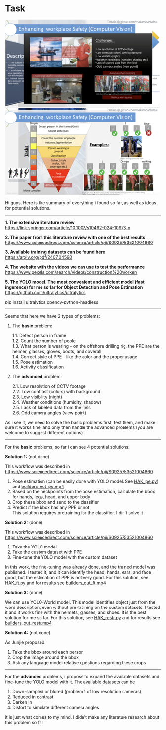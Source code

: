 # Task

<img src="assets/1.png" alt="" width="500"/>

<img src="assets/2.png" alt="" width="500"/>

Hi guys. Here is the summary of everything i found so far, as well as ideas for potential solutions.

_______________________________________________________________________________________________________________________________________  

**1. The extensive literature review**  
https://link.springer.com/article/10.1007/s10462-024-10978-x  

**2. The paper from this literature review with one of the best results**  
https://www.sciencedirect.com/science/article/pii/S0925753521004860  

**3. Available training datasets can be found here**   
https://arxiv.org/pdf/2407.04590

**4. The website with the videos we can use to test the performance**  
https://www.pexels.com/search/videos/construction%20worker/

**5. The YOLO model. The most convenient and efficient model (fast ingerence) for me so far for Object Detection and Pose Estimation**  
https://github.com/ultralytics/ultralytics  

 pip install ultralytics opencv-python-headless  

_______________________________________________________________________________________________________________________________________

Seems that here we have 2 types of problems:  
1. The **basic** problem:
   
   1.1. Detect person in frame  
   1.2. Count the number  of peole  
   1.3. What person is wearing - on the offshore drilling rig, the PPE are the helmer, glasses, gloves, boots, and coverall  
   1.4. Correct style of PPE - like the color and the proper usage  
   1.5. Pose estimation  
   1.6. Activity classification
   
2. The **advanced** problem:
   
   2.1. Low resolution of CCTV footage  
   2.2. Low contrast (colors) with background  
   2.3. Low visibility (night)  
   2.4. Weather conditions (humidity, shadow)  
   2.5. Lack of labeled data from the fiels  
   2.6. Odd camera angles (view point)  

As i see it, we need to solve the basic problems first, test them, and make sure it works fine, and only then handle the advanced problems (you are welcome to suggest different options).  

_______________________________________________________________________________________________________________________________________

For the **basic** problems, so far i can see 4 potential solutions:  

**Solution 1:** (not done)   

This workflow was described in https://www.sciencedirect.com/science/article/pii/S0925753521004860  
1. Pose estimation (can be easily done with YOLO model. See [HAK_pe.py](HAK_pe.py)) and [builders_out_pe.mp4](builders_out_pe.mp4)
2. Based on the neckpoints from the pose estimation, calculate the bbox for hands, legs, head, and upper body
3. Crop these bbox and send to the classifier
4. Predict if the bbox has any PPE or not  
   This solution requires pretraining for the classifier. I din't solve it

**Solution 2:** (done)  

This workflow was described in [https://www.sciencedirect.com/science/article/pii/S0925753521004860  ](https://arxiv.org/pdf/2407.04590)  
1. Take the YOLO model
2. Take the custom dataset with PPE
3. Fine-tune the YOLO model with the custom dataset

In this work, the fine-tuning was already done, and the trained model was published. I tested it, and it can identify the head, hands, ears, and face good, but the estimation of PPE is not very good. For this solution, see [HAK_ft.py](HAK_ft.py) and for results see [builders_out_ft.mp4](builders_out_ft.mp4)   

**Solution 3:** (done)   

We can use YOLO-World model. This model identifies object just from the word description, even without pre-training on the custom datasets. I tested it and it works fine with the helmets, glasses, and shoes. It is the best solution for me so far. For this solution, see [HAK_restr.py](HAK_restr.py) and for results see [builders_out_restr.mp4](builders_out_restr.mp4)  

**Solution 4:** (not done) 

As Junjie proposed:  
1. Take the bbox around each person  
2. Crop the image around the bbox
3. Ask any language model relative questions regarding these crops

_______________________________________________________________________________________________________________________________________

For the **advanced** problems, i propose to expand the available datasets and fine-tune the YOLO model with it. The available datasets can be   
1. Down-sampled or blured (problem 1 of low resolution cameras)  
2. Reduced in contrast  
3. Darken in  
4. Distort to simulate different camera angles  

it is just what comes to my mind. I didn't make any literature research about this problem so far  
